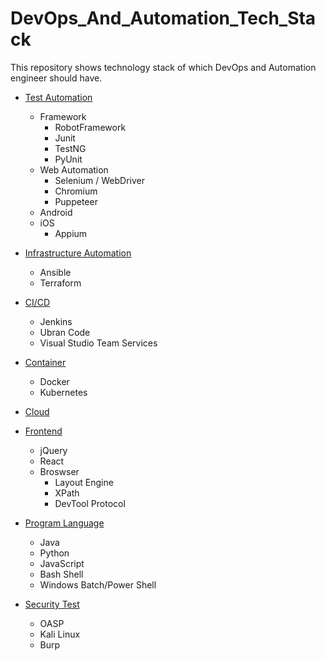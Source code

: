 # DevOps_And_Automation_Tech_Stack
This repository shows technology stack of which DevOps and Automation engineer should have.

* [Test Automation](https://github.com/lannyzhujin/DevOps_And_Automation_Tech_Stack/edit/master/README.md#Test_Automation)
   * Framework
        * RobotFramework
        * Junit
        * TestNG
        * PyUnit
    * Web Automation
        * Selenium / WebDriver
        * Chromium
        * Puppeteer
    * Android 
    * iOS
        * Appium

* [Infrastructure Automation](https://github.com/lannyzhujin/DevOps_And_Automation_Tech_Stack/edit/master/README.md#Infrastructure_Automation)
    * Ansible
    * Terraform

* [CI/CD](https://github.com/lannyzhujin/DevOps_And_Automation_Tech_Stack/edit/master/README.md#Infrastructure_Automation)
    * Jenkins
    * Ubran Code
    * Visual Studio Team Services

* [Container](https://github.com/lannyzhujin/DevOps_And_Automation_Tech_Stack/edit/master/README.md#Container)
    * Docker
    * Kubernetes

* [Cloud](https://github.com/lannyzhujin/DevOps_And_Automation_Tech_Stack/edit/master/README.md#Cloud)

* [Frontend](https://github.com/lannyzhujin/DevOps_And_Automation_Tech_Stack/edit/master/README.md#Frontend)
    * jQuery
    * React
    * Broswser
         * Layout Engine
         * XPath
         * DevTool Protocol

* [Program Language](https://github.com/lannyzhujin/DevOps_And_Automation_Tech_Stack/edit/master/README.md#Program_Language)
    * Java
    * Python
    * JavaScript
    * Bash Shell
    * Windows Batch/Power Shell

* [Security Test](https://github.com/lannyzhujin/DevOps_And_Automation_Tech_Stack/edit/master/README.md#Security_Test)
    * OASP
    * Kali Linux
    * Burp

